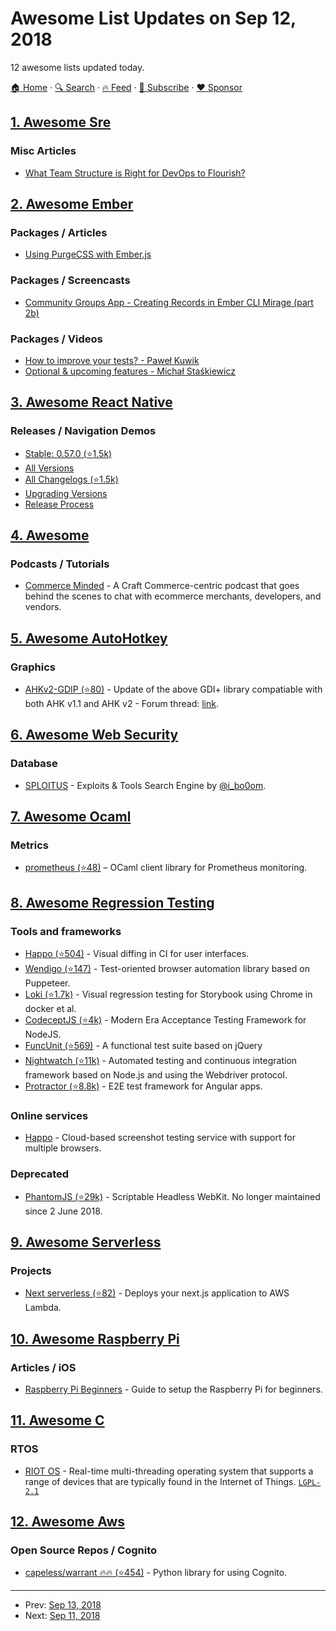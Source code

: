 # Awesome List Updates on Sep 12, 2018

12 awesome lists updated today.

[🏠 Home](/README.md) · [🔍 Search](https://www.trackawesomelist.com/search/) · [🔥 Feed](https://www.trackawesomelist.com/rss.xml) · [📮 Subscribe](https://trackawesomelist.us17.list-manage.com/subscribe?u=d2f0117aa829c83a63ec63c2f&id=36a103854c) · [❤️  Sponsor](https://github.com/sponsors/theowenyoung)



## [1. Awesome Sre](/content/dastergon/awesome-sre/README.md)

### Misc Articles

*   [What Team Structure is Right for DevOps to Flourish?](http://web.devopstopologies.com/)

## [2. Awesome Ember](/content/ember-community-russia/awesome-ember/README.md)

### Packages / Articles

*   [Using PurgeCSS with Ember.js](http://www.jurecuhalev.com/blog/2018/09/07/using-purgecss-with-ember-js/)

### Packages / Screencasts

*   [Community Groups App - Creating Records in Ember CLI Mirage (part 2b)](https://www.youtube.com/watch?v=eAI1LxgSOqw)

### Packages / Videos

*   [How to improve your tests? - Paweł Kuwik](https://www.youtube.com/watch?v=rs71sx5IZ-U\&t=0s\&list=PLxt6MasYELQ5W3y8rwGa98GsyMBdhr_cp)
*   [Optional & upcoming features - Michał Staśkiewicz](https://www.youtube.com/watch?v=4XokzPT4rgg\&t=0s\&list=PLxt6MasYELQ5W3y8rwGa98GsyMBdhr_cp)

## [3. Awesome React Native](/content/jondot/awesome-react-native/README.md)

### Releases / Navigation Demos

*   [Stable: 0.57.0 (⭐1.5k)](https://github.com/react-native-community/react-native-releases/blob/master/CHANGELOG.md#057)
*   [All Versions](https://facebook.github.io/react-native/versions)
*   [All Changelogs (⭐1.5k)](https://github.com/react-native-community/react-native-releases/blob/master/CHANGELOG.md)
*   [Upgrading Versions](https://facebook.github.io/react-native/docs/upgrading.html)
*   [Release Process](http://facebook.github.io/react/blog/2015/05/22/react-native-release-process.html)

## [4. Awesome](/content/craftcms/awesome/README.md)

### Podcasts / Tutorials

*   [Commerce Minded](https://www.fostercommerce.com/podcast) - A Craft Commerce-centric podcast that goes behind the scenes to chat with ecommerce merchants, developers, and vendors.

## [5. Awesome AutoHotkey](/content/ahkscript/awesome-AutoHotkey/README.md)

### Graphics

*   [AHKv2-GDIP (⭐80)](https://github.com/mmikeww/AHKv2-Gdip) - Update of the above GDI+ library compatiable with both AHK v1.1 and AHK v2 - Forum thread: [link](https://autohotkey.com/boards/viewtopic.php?f=6\&t=6517).

## [6. Awesome Web Security](/content/qazbnm456/awesome-web-security/README.md)

### Database

*   [SPLOITUS](https://sploitus.com/) - Exploits & Tools Search Engine by [@i\_bo0om](https://twitter.com/i_bo0om).

## [7. Awesome Ocaml](/content/ocaml-community/awesome-ocaml/README.md)

### Metrics

*   [prometheus (⭐48)](https://github.com/mirage/prometheus) – OCaml client library for Prometheus monitoring.

## [8. Awesome Regression Testing](/content/mojoaxel/awesome-regression-testing/README.md)

### Tools and frameworks

*   [Happo (⭐504)](https://github.com/Galooshi/happo) - Visual diffing in CI for user interfaces.
*   [Wendigo (⭐147)](https://github.com/angrykoala/wendigo) - Test-oriented browser automation library based on Puppeteer.
*   [Loki (⭐1.7k)](https://github.com/oblador/loki) - Visual regression testing for Storybook using Chrome in docker et al.
*   [CodeceptJS (⭐4k)](https://github.com/codeception/codeceptjs/) - Modern Era Acceptance Testing Framework for NodeJS.
*   [FuncUnit (⭐569)](https://github.com/bitovi/funcunit) - A functional test suite based on jQuery
*   [Nightwatch (⭐11k)](https://github.com/nightwatchjs/nightwatch) - Automated testing and continuous integration framework based on Node.js and using the Webdriver protocol.
*   [Protractor (⭐8.8k)](https://github.com/angular/protractor) - E2E test framework for Angular apps.

### Online services

*   [Happo](https://happo.io/) - Cloud-based screenshot testing service with support for multiple browsers.

### Deprecated

*   [PhantomJS (⭐29k)](https://github.com/ariya/phantomjs) - Scriptable Headless WebKit. No longer maintained since 2 June 2018.

## [9. Awesome Serverless](/content/pmuens/awesome-serverless/README.md)

### Projects

*   [Next serverless (⭐82)](https://github.com/cyrilwanner/next-serverless) - Deploys your next.js application to AWS Lambda.

## [10. Awesome Raspberry Pi](/content/thibmaek/awesome-raspberry-pi/README.md)

### Articles / iOS

*   [Raspberry Pi Beginners](https://medium.com/@anshul.ahu/how-to-setup-raspberry-pi-for-beginners-aeedc2cb994a) - Guide to setup the Raspberry Pi for beginners.

## [11. Awesome C](/content/inputsh/awesome-c/README.md)

### RTOS

*   [RIOT OS](https://www.riot-os.org/) - Real-time multi-threading operating system that supports a range of devices that are typically found in the Internet of Things. [`LGPL-2.1`](https://www.gnu.org/licenses/old-licenses/lgpl-2.1.en.html)

## [12. Awesome Aws](/content/donnemartin/awesome-aws/README.md)

### Open Source Repos / Cognito

*   [capeless/warrant :fire::fire: (⭐454)](https://github.com/capless/warrant) - Python library for using Cognito.

---

- Prev: [Sep 13, 2018](/content/2018/09/13/README.md)
- Next: [Sep 11, 2018](/content/2018/09/11/README.md)